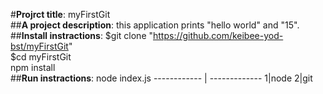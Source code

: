 #**Projrct title**: myFirstGit  
##**A project description**: this application prints "hello world" and "15".  
##**Install instractions**: $git clone "https://github.com/keibee-yod-bst/myFirstGit"  
$cd myFirstGit  
npm install  
##**Run instractions**: node index.js 
------------ | -------------
1|node
2|git